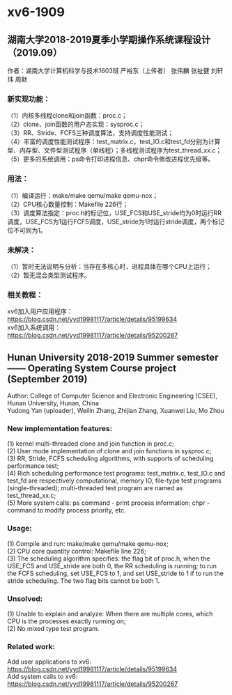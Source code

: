 # xv6-1909

## 湖南大学2018-2019夏季小学期操作系统课程设计（2019.09）

作者：湖南大学计算机科学与技术1603班 严裕东（上传者） 张伟麟 张祉健 刘轩玮 周默

### 新实现功能：

（1）内核多线程clone和join函数：proc.c；  
（2）clone、join函数的用户态实现：sysproc.c；  
（3）RR、Stride、FCFS三种调度算法，支持调度性能测试；  
（4）丰富的调度性能测试程序：test_matrix.c，test_IO.c和test_fd分别为计算型、内存型、文件型测试程序（单线程）；多线程测试程序为test_thread_xx.c；  
（5）更多的系统调用：ps命令打印进程信息、chpr命令修改进程优先级等。  

### 用法：

（1）编译运行：make/make qemu/make qemu-nox；  
（2）CPU核心数量控制：Makefile 226行；  
（3）调度算法指定：proc.h的标记位，USE_FCS和USE_stride均为0时运行RR调度，USE_FCS为1运行FCFS调度，USE_stride为1时运行stride调度，两个标记位不可同为1。  

### 未解决：

（1）暂时无法说明与分析：当存在多核心时，进程具体在哪个CPU上运行；  
（2）暂无混合类型测试程序。  

### 相关教程：

xv6加入用户应用程序：https://blog.csdn.net/yyd19981117/article/details/95199634  
xv6加入系统调用：https://blog.csdn.net/yyd19981117/article/details/95200267

## Hunan University 2018-2019 Summer semester —— Operating System Course project (September 2019)  

Author: College of Computer Science and Electronic Engineering (CSEE), Hunan University, Hunan, China  
Yudong Yan (uploader), Weilin Zhang, Zhijian Zhang, Xuanwei Liu, Mo Zhou  

### New implementation features:  

(1) kernel multi-threaded clone and join function in proc.c;  
(2) User mode implementation of clone and join functions in sysproc.c;  
(3) RR, Stride, FCFS scheduling algorithms, with supports of scheduling performance test;  
(4) Rich scheduling performance test programs: test_matrix.c, test_IO.c and test_fd are respectively computational, memory IO, file-type test programs (single-threaded); multi-threaded test program are named as test_thread_xx.c;  
(5) More system calls: ps command - print process information; chpr - command to modify process priority, etc.  

### Usage:  

(1) Compile and run: make/make qemu/make qemu-nox;  
(2) CPU core quantity control: Makefile line 226;  
(3) The scheduling algorithm specifies: the flag bit of proc.h, when the USE_FCS and USE_stride are both 0, the RR scheduling is running; to run the FCFS scheduling, set USE_FCS to 1, and set USE_stride to 1 if to run the stride scheduling. The two flag bits cannot be both 1.  

### Unsolved:

(1) Unable to explain and analyze: When there are multiple cores, which CPU is the processes exactly running on;  
(2) No mixed type test program.  

### Related work:

Add user applications to xv6: https://blog.csdn.net/yyd19981117/article/details/95199634  
Add system calls to xv6: https://blog.csdn.net/yyd19981117/article/details/95200267
